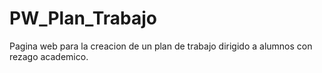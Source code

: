 # PW_Plan_Trabajo
Pagina web para la creacion de un plan de trabajo dirigido a alumnos con rezago academico. 
